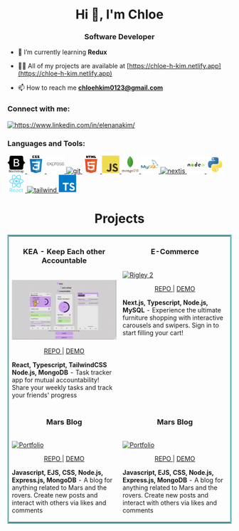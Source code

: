 <h1 align="center">Hi 👋, I'm Chloe</h1>
<h3 align="center">Software Developer</h3>

- 🌱 I’m currently learning **Redux**

- 👨‍💻 All of my projects are available at [https://chloe-h-kim.netlify.app](https://chloe-h-kim.netlify.app)

- 📫 How to reach me **chloehkim0123@gmail.com**

<h3 align="left">Connect with me:</h3>
<p align="left">
<a href="https://www.linkedin.com/in/chloe-h-kim" target="blank"><img align="center" src="https://raw.githubusercontent.com/rahuldkjain/github-profile-readme-generator/master/src/images/icons/Social/linked-in-alt.svg" alt="https://www.linkedin.com/in/elenanakim/" height="30" width="40" /></a>
</p>

<h3 align="left">Languages and Tools:</h3>

<p align="left"> <a href="https://getbootstrap.com" target="_blank" rel="noreferrer"> <img src="https://raw.githubusercontent.com/devicons/devicon/master/icons/bootstrap/bootstrap-plain-wordmark.svg" alt="bootstrap" width="40" height="40"/> </a> <a href="https://www.w3schools.com/css/" target="_blank" rel="noreferrer"> <img src="https://raw.githubusercontent.com/devicons/devicon/master/icons/css3/css3-original-wordmark.svg" alt="css3" width="40" height="40"/> </a> <a href="https://expressjs.com" target="_blank" rel="noreferrer"> <img src="https://raw.githubusercontent.com/devicons/devicon/master/icons/express/express-original-wordmark.svg" alt="express" width="40" height="40"/> </a> <a href="https://git-scm.com/" target="_blank" rel="noreferrer"> <img src="https://www.vectorlogo.zone/logos/git-scm/git-scm-icon.svg" alt="git" width="40" height="40"/> </a> <a href="https://www.w3.org/html/" target="_blank" rel="noreferrer"> <img src="https://raw.githubusercontent.com/devicons/devicon/master/icons/html5/html5-original-wordmark.svg" alt="html5" width="40" height="40"/> </a> <a href="https://developer.mozilla.org/en-US/docs/Web/JavaScript" target="_blank" rel="noreferrer"> <img src="https://raw.githubusercontent.com/devicons/devicon/master/icons/javascript/javascript-original.svg" alt="javascript" width="40" height="40"/> </a> <a href="https://www.mongodb.com/" target="_blank" rel="noreferrer"> <img src="https://raw.githubusercontent.com/devicons/devicon/master/icons/mongodb/mongodb-original-wordmark.svg" alt="mongodb" width="40" height="40"/> </a> <a href="https://www.mysql.com/" target="_blank" rel="noreferrer"> <img src="https://raw.githubusercontent.com/devicons/devicon/master/icons/mysql/mysql-original-wordmark.svg" alt="mysql" width="40" height="40"/> </a> <a href="https://nextjs.org/" target="_blank" rel="noreferrer"> <img src="https://cdn.worldvectorlogo.com/logos/nextjs-2.svg" alt="nextjs" width="40" height="40"/> </a> <a href="https://nodejs.org" target="_blank" rel="noreferrer"> <img src="https://raw.githubusercontent.com/devicons/devicon/master/icons/nodejs/nodejs-original-wordmark.svg" alt="nodejs" width="40" height="40"/> </a> <a href="https://www.python.org" target="_blank" rel="noreferrer"> <img src="https://raw.githubusercontent.com/devicons/devicon/master/icons/python/python-original.svg" alt="python" width="40" height="40"/> </a> <a href="https://reactjs.org/" target="_blank" rel="noreferrer"> <img src="https://raw.githubusercontent.com/devicons/devicon/master/icons/react/react-original-wordmark.svg" alt="react" width="40" height="40"/> </a> <a href="https://tailwindcss.com/" target="_blank" rel="noreferrer"> <img src="https://www.vectorlogo.zone/logos/tailwindcss/tailwindcss-icon.svg" alt="tailwind" width="40" height="40"/> </a> <a href="https://www.typescriptlang.org/" target="_blank" rel="noreferrer"> <img src="https://raw.githubusercontent.com/devicons/devicon/master/icons/typescript/typescript-original.svg" alt="typescript" width="40" height="40"/> </a> </p>



<h1 align="center">Projects</h1>
<table bordercolor="#66b2b2">
  
  <tr>
    <td width="50%" valign="top">
      <h3 align="center">KEA - Keep Each other Accountable</h3>
        <br />
        <a target="_blank" href="https://jade-courageous-perch.cyclic.app/">
            <img src="https://github.com/Chloe-0123/Chloe-0123/blob/main/kea1gif.gif" width="100%" alt="Travel App"/>
        </a>
        <br />
        <p align="center">
          
  <a href="https://github.com/williamchun1999/kea" target="_blank">
    REPO
  </a>  |
  <a href="https://jade-courageous-perch.cyclic.app/" target="_blank">
    DEMO
  </a>
      </p>
        <p><strong>React, Typescript, TailwindCSS Node.js, MongoDB</strong> - Task tracker app for mutual accountability! Share your weekly tasks and track your friends' progress</p>
    </td>
    <td width="50%" valign="top">
      <h3 align="center">E-Commerce</h3>
        <br />
      <a target="_blank" href="https://e-commerce-chi-seven.vercel.app">
            <img src="https://github.com/Chloe-0123/Chloe-0123/blob/main/ecommercegif.gif" width="100%"  alt="Rigley 2"/>
        </a>
        <br />
        <p align="center">
          
  <a href="https://github.com/Chloe-0123/e-commerce" target="_blank">
    REPO
  </a> |
  <a href="https://e-commerce-chi-seven.vercel.app" target="_blank">
    DEMO
  </a>
      </p>
        <p><strong>Next.js, Typescript, Node.js, MySQL</strong> - Experience the ultimate furniture shopping with interactive carousels and swipers. Sign in to start filling your cart!</p>
    </td>
  </tr>
  
  <tr>
    <td width="50%" valign="top">
      <h3 align="center">Mars Blog</h3>
      <br />
        <a target="_blank" href="https://erin-crane-belt.cyclic.app">
          <img src="https://github.com/Chloe-0123/Chloe-0123/blob/main/marsbloggif.gif" width="100%" alt="Portfolio"/>
        </a>
      <br />
        <p align="center">
  <a href="https://github.com/Chloe-0123/mars-blog" target="_blank">
    REPO
  </a> |
  <a href="https://erin-crane-belt.cyclic.app" target="_blank">
    DEMO
  </a>
      </p>
        <p><strong>Javascript, EJS, CSS, Node.js, Express.js, MongoDB</strong> - A blog for anything related to Mars and the rovers. Create new posts and interact with others via likes and comments</p>
    </td>
    <td width="50%" valign="top">
        <h3 align="center">Mars Blog</h3>
        <br />
          <a target="_blank" href="https://erin-crane-belt.cyclic.app">
            <img src="https://github.com/Chloe-0123/Chloe-0123/blob/main/marsbloggif.gif" width="100%" alt="Portfolio"/>
          </a>
        <br />
          <p align="center">
    <a href="https://github.com/Chloe-0123/mars-blog" target="_blank">
      REPO
    </a> |
    <a href="https://erin-crane-belt.cyclic.app" target="_blank">
      DEMO
    </a>
        </p>
          <p><strong>Javascript, EJS, CSS, Node.js, Express.js, MongoDB</strong> - A blog for anything related to Mars and the rovers. Create new posts and interact with others via likes and comments</p>
      </td>
  </tr>
</table>
